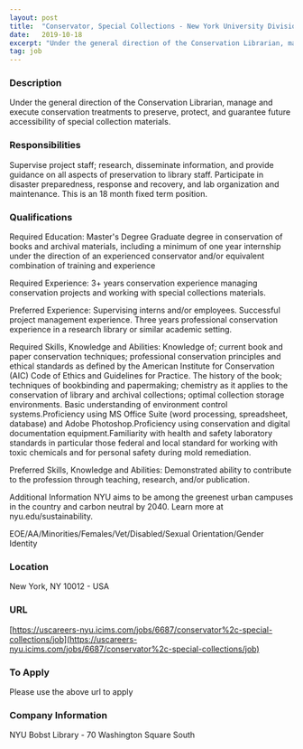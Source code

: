 ```yaml
---
layout: post
title:  "Conservator, Special Collections - New York University Division of Libraries"
date:   2019-10-18
excerpt: "Under the general direction of the Conservation Librarian, manage and execute conservation treatments to preserve, protect, and guarantee future accessibility of special collection materials. "
tag: job
---
```


### Description   

Under the general direction of the Conservation Librarian, manage and execute conservation treatments to preserve, protect, and guarantee future accessibility of special collection materials. 


### Responsibilities   

Supervise project staff; research, disseminate information, and provide guidance on all aspects of preservation to library staff. Participate in disaster preparedness, response and recovery, and lab organization and maintenance. This is an 18 month fixed term position. 


### Qualifications   

Required Education:
Master's Degree Graduate degree in conservation of books and archival materials, including a minimum of one year internship under the direction of an experienced conservator and/or equivalent combination of training and experience

Required Experience:
3+ years conservation experience managing conservation projects and working with special collections materials.

Preferred Experience:
Supervising interns and/or employees. Successful project management experience. Three years professional conservation experience in a research library or similar academic setting.

Required Skills, Knowledge and Abilities:
Knowledge of; current book and paper conservation techniques; professional conservation principles and ethical standards as defined by the American Institute for Conservation (AIC) Code of Ethics and Guidelines for Practice. The history of the book; techniques of bookbinding and papermaking; chemistry as it applies to the conservation of library and archival collections; optimal collection storage environments. Basic understanding of environment control systems.Proficiency using MS Office Suite (word processing, spreadsheet, database) and Adobe Photoshop.Proficiency using conservation and digital documentation equipment.Familiarity with health and safety laboratory standards in particular those federal and local standard for working with toxic chemicals and for personal safety during mold remediation.

Preferred Skills, Knowledge and Abilities:
Demonstrated ability to contribute to the profession through teaching, research, and/or publication.

Additional Information
NYU aims to be among the greenest urban campuses in the country and carbon neutral by 2040. Learn more at nyu.edu/sustainability.

EOE/AA/Minorities/Females/Vet/Disabled/Sexual Orientation/Gender Identity




### Location   

New York, NY 10012 - USA


### URL   

[https://uscareers-nyu.icims.com/jobs/6687/conservator%2c-special-collections/job](https://uscareers-nyu.icims.com/jobs/6687/conservator%2c-special-collections/job)

### To Apply   

Please use the above url to apply


### Company Information   

NYU Bobst Library - 70 Washington Square South




